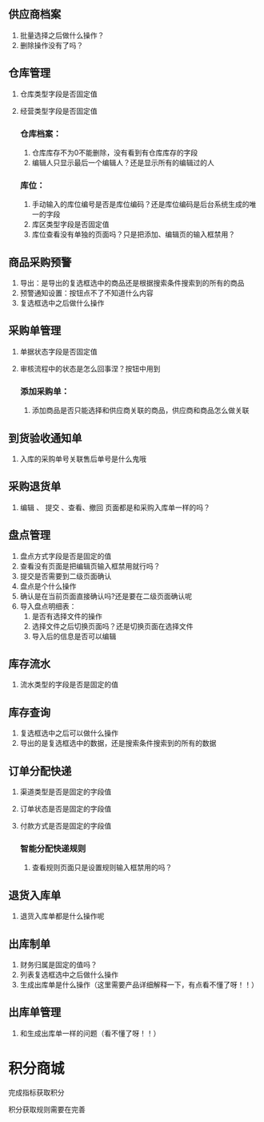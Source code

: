 ## 供应商档案

1. 批量选择之后做什么操作？
2. 删除操作没有了吗？

## 仓库管理

1. 仓库类型字段是否固定值

2. 经营类型字段是否固定值

    ### 仓库档案：

    1. 仓库库存不为0不能删除，没有看到有仓库库存的字段
    2. 编辑人只显示最后一个编辑人？还是显示所有的编辑过的人

    ### 库位：

    1. 手动输入的库位编号是否是库位编码？还是库位编码是后台系统生成的唯一的字段
    2. 库区类型字段是否固定值
    3. 库位查看没有单独的页面吗？只是把添加、编辑页的输入框禁用？

## 商品采购预警

1. 导出：是导出的复选框选中的商品还是根据搜索条件搜索到的所有的商品
2. 预警通知设置：按钮点不了不知道什么内容
3. 复选框选中之后做什么操作

## 采购单管理

1. 单据状态字段是否固定值

2. 审核流程中的状态是怎么回事涅？按钮中用到

    ### 添加采购单：

    1. 添加商品是否只能选择和供应商关联的商品，供应商和商品怎么做关联

## 到货验收通知单

1. 入库的采购单号关联售后单号是什么鬼哦


## 采购退货单

1. 编辑 、 提交 、查看、撤回 页面都是和采购入库单一样的吗？


## 盘点管理

1. 盘点方式字段是否是固定的值
2. 查看没有页面是把编辑页输入框禁用就行吗？
3. 提交是否需要到二级页面确认
4. 盘点是个什么操作
5. 确认是在当前页面直接确认吗?还是要在二级页面确认呢
6. 导入盘点明细表：
    1. 是否有选择文件的操作
    2. 选择文件之后切换页面吗？还是切换页面在选择文件
    3. 导入后的信息是否可以编辑

## 库存流水

1. 流水类型的字段是否是固定的值


## 库存查询

1. 复选框选中之后可以做什么操作
2. 导出的是复选框选中的数据，还是搜索条件搜索到的所有的数据

## 订单分配快递

1. 渠道类型是否是固定的字段值

2. 订单状态是否是固定的字段值

3. 付款方式是否是固定的字段值

    ### **智能分配快递规则**

    1. 查看规则页面只是设置规则输入框禁用的吗？

## 退货入库单

1. 退货入库单都是什么操作呢

## 出库制单

1. 财务归属是固定的值吗？
2. 列表复选框选中之后做什么操作
3. 生成出库单是什么操作（这里需要产品详细解释一下，有点看不懂了呀！！）

## 出库单管理

1. 和生成出库单一样的问题（看不懂了呀！！）

# 积分商城

完成指标获取积分

积分获取规则需要在完善



